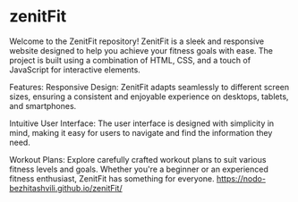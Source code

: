 # zenitFit
Welcome to the ZenitFit repository! ZenitFit is a sleek and responsive website designed to help you achieve your fitness goals with ease. The project is built using a combination of HTML, CSS, and a touch of JavaScript for interactive elements.

Features: Responsive Design: ZenitFit adapts seamlessly to different screen sizes, ensuring a consistent and enjoyable experience on desktops, tablets, and smartphones.

Intuitive User Interface: The user interface is designed with simplicity in mind, making it easy for users to navigate and find the information they need.

Workout Plans: Explore carefully crafted workout plans to suit various fitness levels and goals. Whether you're a beginner or an experienced fitness enthusiast, ZenitFit has something for everyone.
https://nodo-bezhitashvili.github.io/zenitFit/
